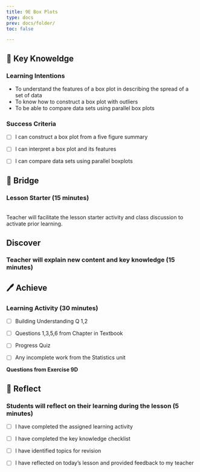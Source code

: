 ```yaml
---
title: 9E Box Plots
type: docs
prev: docs/folder/
toc: false

---
```


## 🧠 Key Knoweldge


### Learning Intentions

-   To understand the features of a box plot in describing the spread of a set of data
-   To know how to construct a box plot with outliers
-   To be able to compare data sets using parallel box plots


### Success Criteria

-   [ ] I can construct a box plot from a five figure summary
-   [ ] I can interpret a box plot and its features
-   [ ] I can compare data sets using parallel boxplots



## 🌉 Bridge


### Lesson Starter (15 minutes)
<br>Teacher will facilitate the lesson starter activity and class discussion to activate prior learning.

## Discover


### Teacher will explain new content and key knowledge (15 minutes)


## 🖊️ Achieve


### Learning Activity (30 minutes)

-   [ ] Building Understanding Q 1,2
-   [ ] Questions 1,3,5,6 from Chapter in Textbook
-   [ ] Progress Quiz
-   [ ] Any incomplete work from the Statistics unit


**Questions from Exercise 9D**



## 💭️ Reflect


### Students will reflect on their learning during the lesson (5 minutes)

-   [ ] I have completed the assigned learning activity
-   [ ] I have completed the key knowledge checklist
-   [ ] I have identified topics for revision
-   [ ] I have reflected on today’s lesson and provided feedback to my teacher


